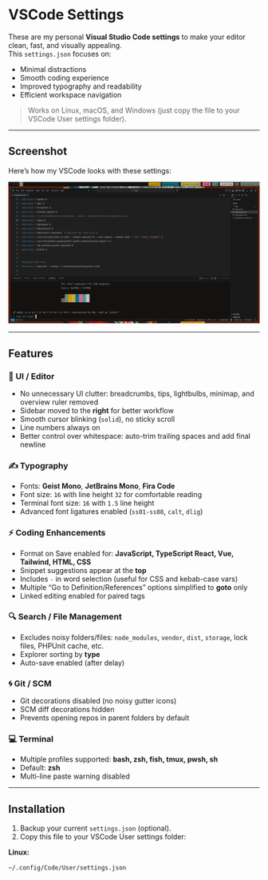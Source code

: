 # VSCode Settings

These are my personal **Visual Studio Code settings** to make your editor clean, fast, and visually appealing.  
This `settings.json` focuses on:

- Minimal distractions  
- Smooth coding experience  
- Improved typography and readability  
- Efficient workspace navigation  

> Works on Linux, macOS, and Windows (just copy the file to your VSCode User settings folder).

---

## Screenshot

Here’s how my VSCode looks with these settings:  

![VSCode Screenshot](settings.json.png)

---

## Features

### 🎨 UI / Editor
- No unnecessary UI clutter: breadcrumbs, tips, lightbulbs, minimap, and overview ruler removed  
- Sidebar moved to the **right** for better workflow  
- Smooth cursor blinking (`solid`), no sticky scroll  
- Line numbers always on  
- Better control over whitespace: auto-trim trailing spaces and add final newline  

### ✍️ Typography
- Fonts: **Geist Mono**, **JetBrains Mono**, **Fira Code**  
- Font size: `16` with line height `32` for comfortable reading  
- Terminal font size: `16` with `1.5` line height  
- Advanced font ligatures enabled (`ss01-ss08`, `calt`, `dlig`)  

### ⚡ Coding Enhancements
- Format on Save enabled for: **JavaScript, TypeScript React, Vue, Tailwind, HTML, CSS**  
- Snippet suggestions appear at the **top**  
- Includes `-` in word selection (useful for CSS and kebab-case vars)  
- Multiple “Go to Definition/References” options simplified to **goto** only  
- Linked editing enabled for paired tags  

### 🔍 Search / File Management
- Excludes noisy folders/files: `node_modules`, `vendor`, `dist`, `storage`, lock files, PHPUnit cache, etc.  
- Explorer sorting by **type**  
- Auto-save enabled (after delay)  

### 🌀 Git / SCM
- Git decorations disabled (no noisy gutter icons)  
- SCM diff decorations hidden  
- Prevents opening repos in parent folders by default  

### 💻 Terminal
- Multiple profiles supported: **bash, zsh, fish, tmux, pwsh, sh**  
- Default: **zsh**  
- Multi-line paste warning disabled  

---

## Installation

1. Backup your current `settings.json` (optional).  
2. Copy this file to your VSCode User settings folder:

**Linux:**  
```bash
~/.config/Code/User/settings.json
